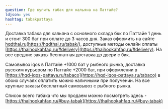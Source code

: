 ```yaml
---
question: Где купить табак для кальяна на Паттайе?
ldjson: yes 
hashtag: tabakpattaya
---
```


Доставка табака для кальяна с основного склада бкк по Паттайе 1 день и стоит 300 бат при оплате до 3 часов дня. Заказ оформить на сайте [hqdthai.ru](https://hqdthai.ru/tabak/)(https://hqdthai.ru/tabak/), доступные методы онлайн оплаты [https://thaihookahfaq.ru/#delivery](https://thaihookahfaq.ru/#delivery).  На все средние заказы бесплатная доставка до двери с бкк.

Самовывоз iqos в Паттайе +1000 бат у рыбного рынка, доставка русским курьером по Паттайе +2000 бат, при оформлении в  [https://hqd-iqos-pattaya.ru/tabaco](https://hqd-iqos-pattaya.ru/tabaco) в обоих случаях оплатить можно наличными при получении. На все крупные заказы бесплатный самовывоз с рыбного рынка.

Список всего табака что мы продаем можно посмотреть здесь -  [https://thaihookahfaq.ru/#buy-tabak](https://thaihookahfaq.ru/#buy-tabak)


